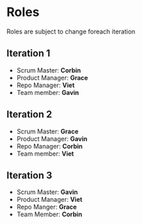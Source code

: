 # Roles

Roles are subject to change foreach iteration

## Iteration 1

- Scrum Master: **Corbin**
- Product Manager: **Grace**
- Repo Manager: **Viet**
- Team member: **Gavin**

## Iteration 2

- Scrum Master: **Grace**
- Product Manager: **Gavin**
- Repo Manager: **Corbin**
- Team member: **Viet**

## Iteration 3 
- Scrum Master: **Gavin**
- Product Manager: **Viet**
- Repo Manger: **Grace**
- Team Member: **Corbin**

